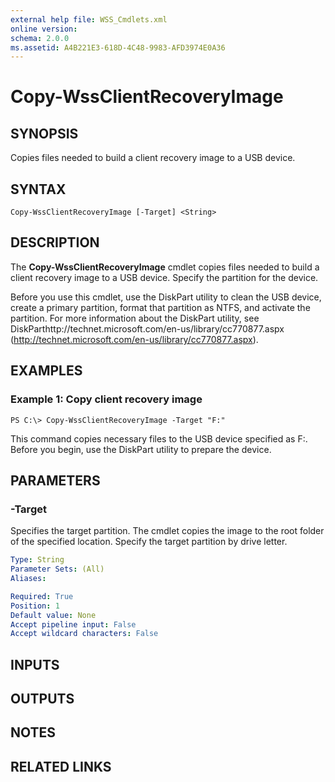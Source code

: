 ```yaml
---
external help file: WSS_Cmdlets.xml
online version: 
schema: 2.0.0
ms.assetid: A4B221E3-618D-4C48-9983-AFD3974E0A36
---
```


# Copy-WssClientRecoveryImage

## SYNOPSIS
Copies files needed to build a client recovery image to a USB device.

## SYNTAX

```
Copy-WssClientRecoveryImage [-Target] <String>
```

## DESCRIPTION
The **Copy-WssClientRecoveryImage** cmdlet copies files needed to build a client recovery image to a USB device.
Specify the partition for the device.

Before you use this cmdlet, use the DiskPart utility to clean the USB device, create a primary partition, format that partition as NTFS, and activate the partition.
For more information about the DiskPart utility, see DiskParthttp://technet.microsoft.com/en-us/library/cc770877.aspx (http://technet.microsoft.com/en-us/library/cc770877.aspx).

## EXAMPLES

### Example 1: Copy client recovery image
```
PS C:\> Copy-WssClientRecoveryImage -Target "F:"
```

This command copies necessary files to the USB device specified as F:.
Before you begin, use the DiskPart utility to prepare the device.

## PARAMETERS

### -Target
Specifies the target partition.
The cmdlet copies the image to the root folder of the specified location.
Specify the target partition by drive letter.

```yaml
Type: String
Parameter Sets: (All)
Aliases: 

Required: True
Position: 1
Default value: None
Accept pipeline input: False
Accept wildcard characters: False
```

## INPUTS

## OUTPUTS

## NOTES

## RELATED LINKS

